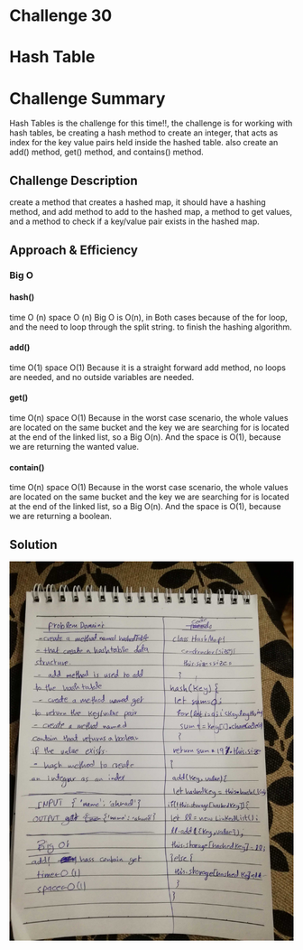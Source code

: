 # Challenge 30

# Hash Table 

# Challenge Summary
Hash Tables is the challenge for this time!!, the challenge is for working with hash tables, be creating a hash method to create an integer, that acts as index for the key value pairs held inside the hashed table. also create an add() method, get() method, and contains() method.

## Challenge Description
create a method that creates a hashed map, it should have a hashing method, and add method to add to the hashed map, a method to get values, and a method to check if a key/value pair exists in the hashed map.

## Approach & Efficiency


### Big O
 #### hash()
  time O (n)
  space O (n)
   Big O is O(n), in Both cases because of the for loop, and the need to loop through the split string. to finish the hashing algorithm.
 #### add()
  time O(1)
  space O(1)
   Because it is a straight forward add method, no loops are needed, and no outside variables are needed.
 #### get()
  time O(n)
  space O(1)
   Because in the worst case scenario, the whole values are located on the same bucket and the key we are searching for is located at the end of the linked list, so a Big O(n). And the space is O(1), because we are returning the wanted value. 
 #### contain()
  time O(n)
  space O(1)
   Because in the worst case scenario, the whole values are located on the same bucket and the key we are searching for is located at the end of the linked list, so a Big O(n). And the space is O(1), because we are returning a boolean.


## Solution
![hashtable](assets/hashtable.jpg)
